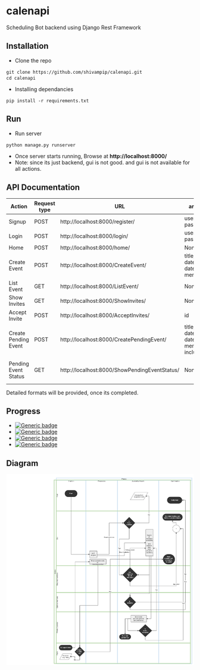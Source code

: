 # calenapi
Scheduling Bot backend using Django Rest Framework


## Installation

* Clone the repo
```
git clone https://github.com/shivampip/calenapi.git
cd calenapi
```

* Installing dependancies
```
pip install -r requirements.txt
```

## Run

* Run server
```
python manage.py runserver
```

* Once server starts running, Browse at **http://localhost:8000/**
* Note: since its just backend, gui is not good. and gui is not available for all actions.


## API Documentation

| Action  | Request type |  URL  |  arguments  | response | Authentication |
| ------------- | ------------- | ------------- | ------------- | ------------- | ------------- |
| Signup  | POST  | http://localhost:8000/register/  |  username, password  | username  | False |
| Login  | POST  | http://localhost:8000/login/  |  username, password  | auth-token  | False |
| Home  | POST  | http://localhost:8000/home/  |  None  | html  | True |
| Create Event  | POST  | http://localhost:8000/CreateEvent/  |  title, date_start, date_end, members  | Ack  | True |
| List Event  | GET  | http://localhost:8000/ListEvent/  |  None  | Event list  | True |
| Show Invites  | GET  | http://localhost:8000/ShowInvites/  |  None  | Invite list  | True |
| Accept Invite  | POST  | http://localhost:8000/AcceptInvites/  |  id  | Ack  | True |
| Create Pending Event  | POST  | http://localhost:8000/CreatePendingEvent/  |  title, date_start, date_end, members, include_author  | Ack  | True |
| Pending Event Status  | GET  | http://localhost:8000/ShowPendingEventStatus/  |  None  | All pending events status  | True |

Detailed formats will be provided, once its completed.

## Progress

*  [![Generic badge](https://img.shields.io/badge/Authentication-ONGOING-1abc9c.svg)](https://shields.io/)
*  [![Generic badge](https://img.shields.io/badge/NLP-ONGOING-1abc9c.svg)](https://shields.io/)
*  [![Generic badge](https://img.shields.io/badge/Meeting_Management-ONGOING-1abc9c.svg)](https://shields.io/)
*  [![Generic badge](https://img.shields.io/badge/Framework-DONE-green.svg)](https://shields.io/)



## Diagram

![Scheduling flow](raw/VSchedule.png)
